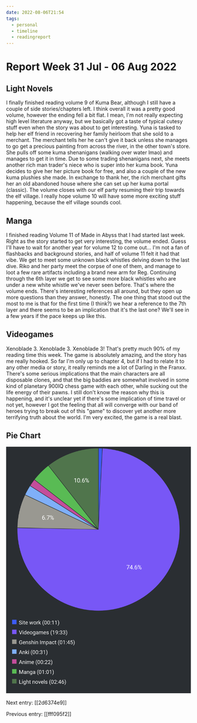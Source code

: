 ```yaml
---
date: 2022-08-06T21:54
tags:
  - personal
  - timeline
  - readingreport
---
```


#  Report Week 31 Jul - 06 Aug 2022

## Light Novels

I finally finished reading volume 9 of Kuma Bear, although I still have a couple
of side stories/chapters left. I think overall it was a pretty good volume,
however the ending fell a bit flat. I mean, I'm not really expecting high level
literature anyway, but we basically got a taste of typical cutesy stuff even
when the story was about to get interesting. Yuna is tasked to help her elf
friend in recovering her family heirloom that she sold to a merchant. The
merchant tells her he can't give it back unless she manages to go get a precious
painting from across the river, in the other town's store. She pulls off some
kuma shenanigans (walking over water lmao) and manages to get it in time. Due to
some trading shenanigans next, she meets another rich man trader's niece who is
super into her kuma book. Yuna decides to give her her picture book for free,
and also a couple of the new kuma plushies she made. In exchange to thank her,
the rich merchant gifts her an old abandoned house where she can set up her kuma
portal (classic). The volume closes with our elf party resuming their trip
towards the elf village. I really hope volume 10 will have some more exciting
stuff happening, because the elf village sounds cool.

## Manga

I finished reading Volume 11 of Made in Abyss that I had started last week.
Right as the story started to get very interesting, the volume ended. Guess I'll
have to wait for another year for volume 12 to come out... I'm not a fan of
flashbacks and background stories, and half of volume 11 felt it had that vibe.
We get to meet some unknown black whistles delving down to the last dive. Riko
and her party meet the corpse of one of them, and manage to loot a few rare
artifacts including a brand new arm for Reg. Continuing through the 6th layer
we get to see some more black whistles who are under a new white whistle we've
never seen before. That's where the volume ends. There's interesting references
all around, but they open up more questions than they answer, honestly. The one
thing that stood out the most to me is that for the first time (I think?) we
hear a reference to the 7th layer and there seems to be an implication that it's
the last one? We'll see in a few years if the pace keeps up like this.

## Videogames

Xenoblade 3. Xenoblade 3. Xenoblade 3! That's pretty much 90% of my reading time
this week. The game is absolutely amazing, and the story has me really hooked.
So far I'm only up to chapter 4, but if I had to relate it to any other media or
story, it really reminds me a lot of Darling in the Franxx. There's some serious
implications that the main characters are all disposable clones, and that the
big baddies are somewhat involved in some kind of planetary 900IQ chess game
with each other, while sucking out the life energy of their pawns. I still don't
know the reason why this is happening, and it's unclear yet if there's some
implication of time travel or not yet, however I got the feeling that all will
converge with our band of heroes trying to break out of this "game" to discover
yet another more terrifying truth about the world. I'm very excited, the game is
a real blast.

## Pie Chart

![Report](./static/reports/2022-08-06.png)

Next entry: [[2d6374e9]]

Previous entry: [[fff095f2]]
